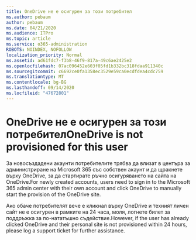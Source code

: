 ```yaml
---
title: OneDrive не е осигурен за този потребител
ms.author: pebaum
author: pebaum
ms.date: 04/21/2020
ms.audience: ITPro
ms.topic: article
ms.service: o365-administration
ROBOTS: NOINDEX, NOFOLLOW
localization_priority: Normal
ms.assetid: ad61fdc7-f3b8-46f9-817a-49c6ae2425e2
ms.openlocfilehash: 07ac096452e603f05fd1b332bc318fdaa911340c
ms.sourcegitcommit: c6692ce0fa1358ec3529e59ca0ecdfdea4cdc759
ms.translationtype: MT
ms.contentlocale: bg-BG
ms.lasthandoff: 09/14/2020
ms.locfileid: "47672801"
---
```

# <a name="onedrive-is-not-provisioned-for-this-user"></a><span data-ttu-id="42f82-102">OneDrive не е осигурен за този потребител</span><span class="sxs-lookup"><span data-stu-id="42f82-102">OneDrive is not provisioned for this user</span></span>

<span data-ttu-id="42f82-103">За новосъздадени акаунти потребителите трябва да влизат в центъра за администриране на Microsoft 365 със собствен акаунт и да щракнете върху OneDrive, за да стартирате ръчно осигуряването на сайта на OneDrive.</span><span class="sxs-lookup"><span data-stu-id="42f82-103">For newly created accounts, users need to sign in to the Microsoft 365 admin center with their own account and click OneDrive to manually start the provision of the OneDrive site.</span></span>
  
<span data-ttu-id="42f82-104">Ако обаче потребителят вече е кликнал върху OneDrive и техният личен сайт не е осигурен в рамките на 24 часа, моля, логнете билет за поддръжка за по-нататъшно съдействие.</span><span class="sxs-lookup"><span data-stu-id="42f82-104">However, if the user has already clicked OneDrive and their personal site is not provisioned within 24 hours, please log a support ticket for further assistance.</span></span>
  

